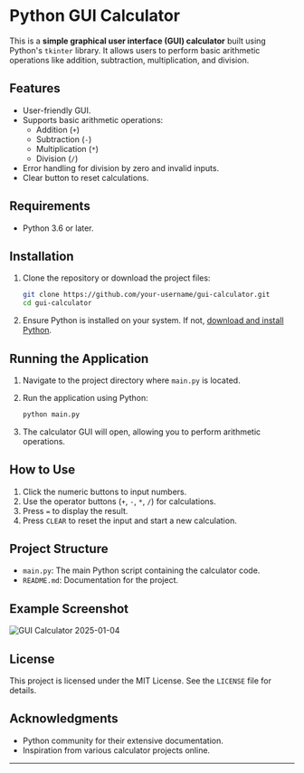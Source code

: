 # Python GUI Calculator

This is a **simple graphical user interface (GUI) calculator** built using Python's `tkinter` library. It allows users to perform basic arithmetic operations like addition, subtraction, multiplication, and division.

## Features

- User-friendly GUI.
- Supports basic arithmetic operations:
  - Addition (`+`)
  - Subtraction (`-`)
  - Multiplication (`*`)
  - Division (`/`)
- Error handling for division by zero and invalid inputs.
- Clear button to reset calculations.

## Requirements

- Python 3.6 or later.

## Installation

1. Clone the repository or download the project files:
   ```bash
   git clone https://github.com/your-username/gui-calculator.git
   cd gui-calculator
   ```

2. Ensure Python is installed on your system. If not, [download and install Python](https://www.python.org/downloads/).

## Running the Application

1. Navigate to the project directory where `main.py` is located.

2. Run the application using Python:
   ```bash
   python main.py
   ```

3. The calculator GUI will open, allowing you to perform arithmetic operations.

## How to Use

1. Click the numeric buttons to input numbers.
2. Use the operator buttons (`+`, `-`, `*`, `/`) for calculations.
3. Press `=` to display the result.
4. Press `CLEAR` to reset the input and start a new calculation.

## Project Structure

- `main.py`: The main Python script containing the calculator code.
- `README.md`: Documentation for the project.

## Example Screenshot

![GUI Calculator 2025-01-04](https://github.com/user-attachments/assets/d6f0a5c6-1c73-44a5-88c1-ba13343dffdf)


## License

This project is licensed under the MIT License. See the `LICENSE` file for details.

## Acknowledgments

- Python community for their extensive documentation.
- Inspiration from various calculator projects online.

---



